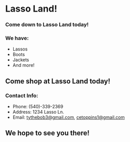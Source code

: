 # Lasso Land!

### Come down to Lasso Land today!
### We have:

- Lassos
- Boots
- Jackets
- And more!

## Come shop at Lasso Land today!

### Contact Info:

- Phone: (540)-339-2369
- Address: 1234 Lasso Ln.
- Email: tythebob3@gmail.com, cetoppins1@gmail.com

## We hope to see you there!
